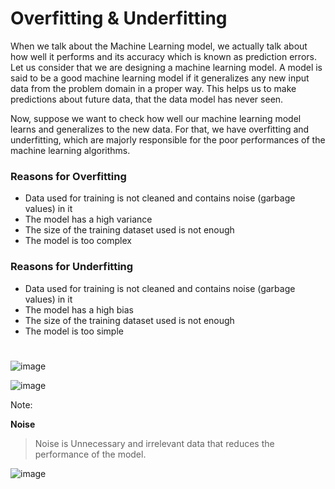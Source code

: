 # Overfitting & Underfitting

When we talk about the Machine Learning model, we actually talk about how well it performs and its accuracy which is known as prediction errors.  Let us consider that we are designing a machine learning model. A model is said to be a good machine learning model if it generalizes any new input data from the problem domain in a proper way.
This helps us to make predictions about future data, that the data model has never seen.

Now, suppose we want to check how well our machine learning model learns and generalizes to the new data. For that, we have overfitting and underfitting, which are majorly responsible for the poor performances of the machine learning algorithms.

### Reasons for Overfitting
- Data used for training is not cleaned and contains noise (garbage values) in it
- The model has a high variance
- The size of the training dataset used is not enough
- The model is too complex

### Reasons for Underfitting
- Data used for training is not cleaned and contains noise (garbage values) in it
- The model has a high bias
- The size of the training dataset used is not enough
- The model is too simple

#

![image](https://user-images.githubusercontent.com/92504503/198991401-060e6550-0619-4af9-8866-d3549f8ecc5a.png)

![image](https://miro.medium.com/max/1125/1*_7OPgojau8hkiPUiHoGK_w.png)

Note:

**Noise**
> Noise is Unnecessary and irrelevant data that reduces the performance of the model.


![image](https://user-images.githubusercontent.com/92504503/198994417-0cca5511-e4cb-4d65-96ab-487eac8888b5.png)
